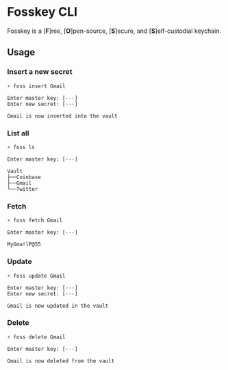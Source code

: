 # Fosskey CLI

Fosskey is a [**F**]ree, [**O**]pen-source, [**S**]ecure, and [**S**]elf-custodial keychain.

## Usage

### Insert a new secret

```
⚡ foss insert Gmail

Enter master key: [···]
Enter new secret: [···]

Gmail is now inserted into the vault
```

### List all

```
⚡ foss ls

Enter master key: [···]

Vault
├──Coinbase
├──Gmail
└──Twitter
```

### Fetch

```
⚡ foss fetch Gmail

Enter master key: [···]

MyGma!lP@55
```

### Update

```
⚡ foss update Gmail

Enter master key: [···]
Enter new secret: [···]

Gmail is now updated in the vault
```

### Delete

```
⚡ foss delete Gmail

Enter master key: [···]

Gmail is now deleted from the vault
```
